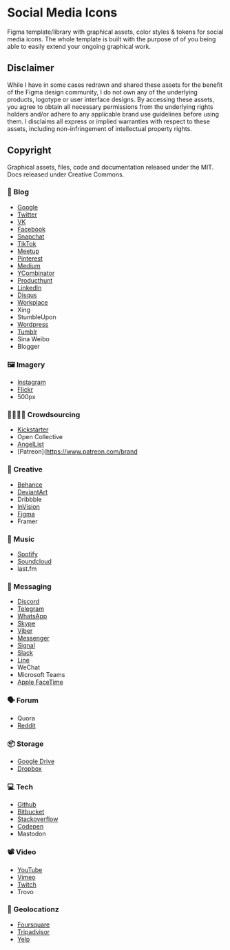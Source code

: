 # Social Media Icons
Figma template/library with graphical assets, color styles & tokens for social media icons.
The whole template is built with the purpose of of you being able to easily extend your ongoing graphical work.

## Disclaimer
While I have in some cases redrawn and shared these assets for the benefit of the Figma design community, I do not own any of the underlying products, logotype or user interface designs. By accessing these assets, you agree to obtain all necessary permissions from the underlying rights holders and/or adhere to any applicable brand use guidelines before using them. I disclaims all express or implied warranties with respect to these assets, including non-infringement of intellectual property rights.

## Copyright
Graphical assets, files, code and documentation released under the MIT.
Docs released under Creative Commons.

### 📝 Blog
- [Google](https://about.google/brand-resource-center/)
- [Twitter](https://about.twitter.com/en/who-we-are/brand-toolkit)
- [VK](https://vk.company/en/press/identity/)
- [Facebook](https://www.facebook.com/brand/resources/facebookapp)
- [Snapchat](https://snap.com/en-US/brand-guidelines)
- [TikTok](https://tiktokbrandbook.com/d/HhXfjVK1Poj9/legal)
- [Meetup](https://meetup.github.io/swarm-design-system/brand/)
- [Pinterest](https://business.pinterest.com/brand-guidelines/)
- [Medium](https://medium.design/logos-and-brand-guidelines-f1a01a733592)
- [YCombinator](https://www.ycombinator.com/press)
- [Producthunt](https://www.producthunt.com/branding)
- [LinkedIn](https://brand.linkedin.com/en-us)
- [Disqus](https://disqus.com/brand/)
- [Workplace](https://www.facebook.com/brand/resources/workplace/workplace-brand)
- Xing
- StumbleUpon
- [Wordpress](https://wordpress.org/about/logos/)
- [Tumblr](https://www.tumblr.com/logo)
- Sina Weibo
- Blogger

### 🖼️ Imagery
- [Instagram](https://www.facebook.com/brand/resources/instagram/instagram-brand)
- [Flickr](https://www.flickrhelp.com/hc/en-us/articles/4404071066260-Brand-guidelines)
- 500px

### 👨‍👩‍👧‍👦 Crowdsourcing
- [Kickstarter](https://www.kickstarter.com/help/brand_assets)
- Open Collective
- [AngelList](https://angel.co/logo)
- [Patreon](https://www.patreon.com/brand

### 🎨 Creative
- [Behance](https://www.behance.net/dev/api/brand)
- [DeviantArt](https://www.deviantartsupport.com/en/article/where-can-i-find-deviantarts-official-logo-and-media-files)
- Dribbble
- [InVision](https://www.invisionapp.com/resources/brand)
- [Figma](https://www.figma.com/using-the-figma-brand/)
- Framer

### 🎼 Music
- [Spotify](https://developer.spotify.com/documentation/general/design-and-branding/)
- [Soundcloud](https://developers.soundcloud.com/docs/api/buttons-logos)
- last.fm


### 💬 Messaging
- [Discord](https://discord.com/branding)
- [Telegram](https://telegram.org/tour/screenshots)
- [WhatsApp](https://www.facebook.com/brand/resources/whatsapp/whatsapp-brand)
- [Skype](https://www.skype.com/en/legal/brand-guidelines/)
- [Viber](https://www.viber.com/en/brand-center/)
- [Messenger](https://www.facebook.com/brand/resources/messenger/messenger-brand)
- [Signal](https://signal.org/docs/)
- [Slack](https://slack.com/media-kit)
- [Line](https://line.me/en/logo)
- WeChat
- Microsoft Teams
- [Apple FaceTime](https://developer.apple.com/design/human-interface-guidelines/foundations/branding/)

### 🗣️ Forum
- Quora
- [Reddit](https://www.redditinc.com/brand)

### 📦 Storage
- [Google Drive](https://developers.google.com/drive/api/guides/branding)
- [Dropbox](https://dropbox.design/)

### 💻 Tech
- [Github](https://github.com/logos)
- [Bitbucket](https://atlassian.design/foundations/logos)
- [Stackoverflow](https://stackoverflow.design/brand/logo/)
- [Codepen](https://blog.codepen.io/documentation/logos/)
- Mastodon

### 📽️ Video
- [YouTube](https://www.youtube.com/howyoutubeworks/resources/brand-resources/#logos-icons-and-colors)
- [Vimeo](https://press.vimeo.com/brand-guidelines/)
- [Twitch](https://brand.twitch.tv/)
- Trovo

### 📍 Geolocationz
- [Foursquare](https://foursquare.com/brand/)
- [Tripadvisor](https://tripadvisor.mediaroom.com/logo-guidelines)
- [Yelp](https://www.yelp.com/brand)
